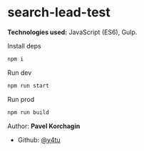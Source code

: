 # search-lead-test

**Technologies used:** JavaScript (ES6), Gulp.

Install deps

```sh
npm i
```

Run dev

```sh
npm run start
```

Run prod

```sh
npm run build
```

Author: **Pavel Korchagin**

* Github: [@y4tu](https://github.com/y4tu)
